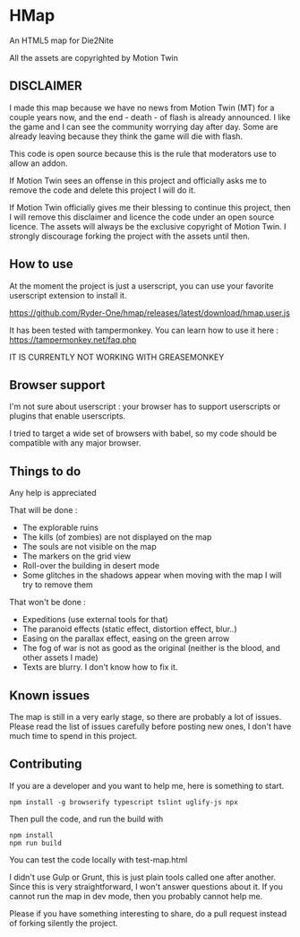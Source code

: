 # HMap 

An HTML5 map for Die2Nite

All the assets are copyrighted by Motion Twin

## DISCLAIMER

I made this map because we have no news from Motion Twin (MT) for a couple years now, and the end - death - of flash
is already announced. I like the game and I can see the community worrying day after day. Some are already leaving because 
they think the game will die with flash.

This code is open source because this is the rule that moderators use to allow an addon.

If Motion Twin sees an offense in this project and officially asks me to remove the code and delete this project I will do it.

If Motion Twin officially gives me their blessing to continue this project, then I will remove this disclaimer and licence 
the code under an open source licence. The assets will always be the exclusive copyright of Motion Twin. I strongly discourage 
forking the project with the assets until then.

## How to use
 
At the moment the project is just a userscript, you can use your favorite userscript extension to install it.
 
https://github.com/Ryder-One/hmap/releases/latest/download/hmap.user.js
 
It has been tested with tampermonkey. You can learn how to use it here : https://tampermonkey.net/faq.php

IT IS CURRENTLY NOT WORKING WITH GREASEMONKEY

## Browser support

I'm not sure about userscript : your browser has to support userscripts or plugins that enable userscripts.

I tried to target a wide set of browsers with babel, so my code should be compatible with any major browser.
  
## Things to do

Any help is appreciated 

That will be done :

  * The explorable ruins
  * The kills (of zombies) are not displayed on the map
  * The souls are not visible on the map
  * The markers on the grid view
  * Roll-over the building in desert mode
  * Some glitches in the shadows appear when moving with the map I will try to remove them
 
That won't be done :

  * Expeditions (use external tools for that)
  * The paranoid effects (static effect, distortion effect, blur..)
  * Easing on the parallax effect, easing on the green arrow
  * The fog of war is not as good as the original (neither is the blood, and other assets I made)
  * Texts are blurry. I don't know how to fix it.
  
## Known issues

The map is still in a very early stage, so there are probably a lot of issues. Please read the list of issues carefully before posting new ones, I don't have much time to spend in this project.
 
## Contributing
 
If you are a developer and you want to help me, here is something to start.
 
```
npm install -g browserify typescript tslint uglify-js npx
```

Then pull the code, and run the build with 

```
npm install
npm run build
```

You can test the code locally with test-map.html

I didn't use Gulp or Grunt, this is just plain tools called one after another. Since this is very straightforward, I won't answer questions about it. If you cannot run the map in dev mode, then you probably cannot help me.

Please if you have something interesting to share, do a pull request instead of forking silently the project. 
